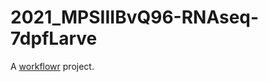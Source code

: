# 2021_MPSIIIBvQ96-RNAseq-7dpfLarve

A [workflowr][] project.

[workflowr]: https://github.com/jdblischak/workflowr
